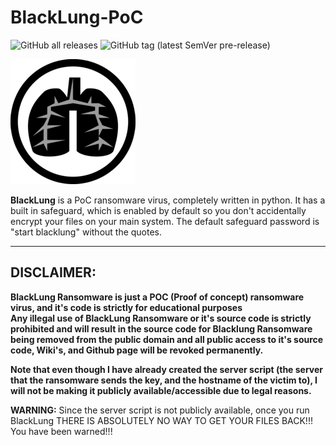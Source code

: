 # BlackLung-PoC
![GitHub all releases](https://img.shields.io/github/downloads/PlayzDev/BlackLung-PoC/total?style=flat-square&logo=GitHub&link=https%3A%2F%2Fgithub.com%2FPlayzDev%2FBlackLung-PoC%2Freleases) ![GitHub tag (latest SemVer pre-release)](https://img.shields.io/github/v/tag/PlayzDev/BlackLung-PoC?style=flat-square&logo=GitHub&label=Version)


![BlackLung!](/Images/black-lung.png)


**BlackLung** is a PoC ransomware virus, completely written in python. It has a built in safeguard, which is enabled by default so you don't accidentally encrypt your files on your main system. The default safeguard  password is "start blacklung" without the quotes. 



**                                                                                                                                                                             **

## DISCLAIMER: ##
                                                                                                                                                                               
**BlackLung Ransomware is just a POC  (Proof of concept) ransomware virus, and it's code is strictly for educational purposes**  
**Any illegal use of BlackLung Ransomware or it's source code is strictly prohibited and will result in the source code for Blacklung Ransomware being removed from the public domain and all public access to it's source code, Wiki's, and Github page will be revoked permanently.**  

**Note that even though I have already created the server script (the server that the ransomware sends the key, and the hostname of the victim to), I will not be making it publicly available/accessible due to legal reasons.**  

**WARNING:** Since the server script is not publicly available, once you run BlackLung THERE IS ABSOLUTELY NO WAY TO GET YOUR FILES BACK!!! You have been warned!!!            
